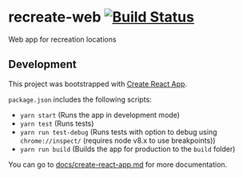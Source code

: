 # recreate-web [![Build Status](https://travis-ci.org/agrc/recreate-web.svg?branch=master)](https://travis-ci.org/agrc/recreate-web)
Web app for recreation locations

## Development
This project was bootstrapped with [Create React App](https://github.com/facebookincubator/create-react-app).

`package.json` includes the following scripts:
  - `yarn start` (Runs the app in development mode)
  - `yarn test` (Runs tests)
  - `yarn run test-debug` (Runs tests with option to debug using `chrome://inspect/` (requires node v8.x to use breakpoints))
  - `yarn run build` (Builds the app for production to the `build` folder)

You can go to [docs/create-react-app.md](docs/create-react-app.md) for more documentation.
